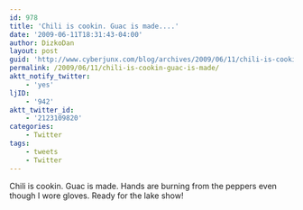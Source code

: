 ```yaml
---
id: 978
title: 'Chili is cookin. Guac is made....'
date: '2009-06-11T18:31:43-04:00'
author: DizkoDan
layout: post
guid: 'http://www.cyberjunx.com/blog/archives/2009/06/11/chili-is-cookin-guac-is-made/'
permalink: /2009/06/11/chili-is-cookin-guac-is-made/
aktt_notify_twitter:
    - 'yes'
ljID:
    - '942'
aktt_twitter_id:
    - '2123109820'
categories:
    - Twitter
tags:
    - tweets
    - Twitter
---
```


Chili is cookin. Guac is made. Hands are burning from the peppers even though I wore gloves. Ready for the lake show!